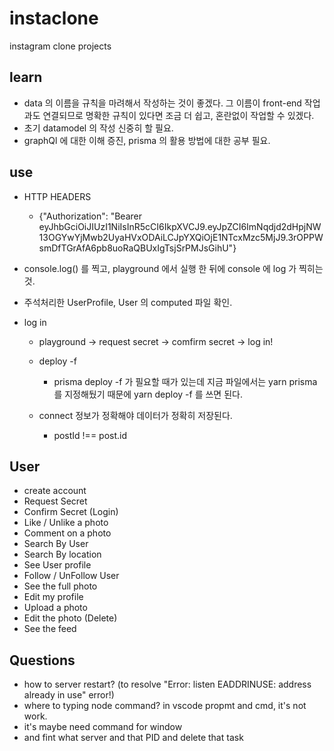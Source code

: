 # instaclone

instagram clone projects

## learn

- data 의 이름을 규칙을 마려해서 작성하는 것이 좋겠다. 그 이름이 front-end 작업과도 연결되므로 명확한 규칙이 있다면 조금 더 쉽고, 혼란없이 작업할 수 있겠다.
- 초기 datamodel 의 작성 신중히 할 필요.
- graphQl 에 대한 이해 증진, prisma 의 활용 방법에 대한 공부 필요.

## use

- HTTP HEADERS

  - {"Authorization": "Bearer eyJhbGciOiJIUzI1NiIsInR5cCI6IkpXVCJ9.eyJpZCI6ImNqdjd2dHpjNW13OGYwYjMwb2UyaHVxODAiLCJpYXQiOjE1NTcxMzc5MjJ9.3rOPPWsmDfTGrAfA6pb8uoRaQBUxIgTsjSrPMJsGihU"}

- console.log() 를 찍고, playground 에서 실행 한 뒤에 console 에 log 가 찍히는 것.
- 주석처리한 UserProfile, User 의 computed 파일 확인.

- log in

  - playground -> request secret -> comfirm secret -> log in!

  - deploy -f

    - prisma deploy -f 가 필요할 때가 있는데 지금 파일에서는 yarn prisma 를 지정해뒀기 때문에 yarn deploy -f 를 쓰면 된다.

  - connect 정보가 정확해야 데이터가 정확히 저장된다.
    - postId !== post.id

## User

- create account
- Request Secret
- Confirm Secret (Login)
- Like / Unlike a photo
- Comment on a photo
- Search By User
- Search By location
- See User profile
- Follow / UnFollow User
- See the full photo
- Edit my profile
- Upload a photo
- Edit the photo (Delete)
- See the feed

## Questions

- how to server restart? (to resolve "Error: listen EADDRINUSE: address already in use" error!)
- where to typing node command? in vscode propmt and cmd, it's not work.
- it's maybe need command for window
- and fint what server and that PID and delete that task
